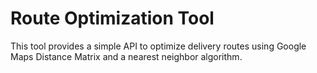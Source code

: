 # Route Optimization Tool

This tool provides a simple API to optimize delivery routes using Google Maps Distance Matrix and a nearest neighbor algorithm.
